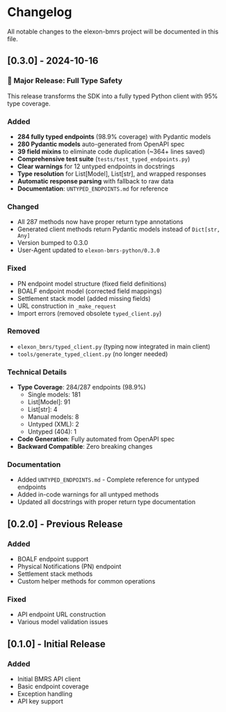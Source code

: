 # Changelog

All notable changes to the elexon-bmrs project will be documented in this file.

## [0.3.0] - 2024-10-16

### 🎉 Major Release: Full Type Safety

This release transforms the SDK into a fully typed Python client with 95% type coverage.

### Added
- **284 fully typed endpoints** (98.9% coverage) with Pydantic models
- **280 Pydantic models** auto-generated from OpenAPI spec
- **39 field mixins** to eliminate code duplication (~364+ lines saved)
- **Comprehensive test suite** (`tests/test_typed_endpoints.py`)
- **Clear warnings** for 12 untyped endpoints in docstrings
- **Type resolution** for List[Model], List[str], and wrapped responses
- **Automatic response parsing** with fallback to raw data
- **Documentation**: `UNTYPED_ENDPOINTS.md` for reference

### Changed
- All 287 methods now have proper return type annotations
- Generated client methods return Pydantic models instead of `Dict[str, Any]`
- Version bumped to 0.3.0
- User-Agent updated to `elexon-bmrs-python/0.3.0`

### Fixed
- PN endpoint model structure (fixed field definitions)
- BOALF endpoint model (corrected field mappings)
- Settlement stack model (added missing fields)
- URL construction in `_make_request`
- Import errors (removed obsolete `typed_client.py`)

### Removed
- `elexon_bmrs/typed_client.py` (typing now integrated in main client)
- `tools/generate_typed_client.py` (no longer needed)

### Technical Details
- **Type Coverage**: 284/287 endpoints (98.9%)
  - Single models: 181
  - List[Model]: 91
  - List[str]: 4
  - Manual models: 8
  - Untyped (XML): 2
  - Untyped (404): 1
- **Code Generation**: Fully automated from OpenAPI spec
- **Backward Compatible**: Zero breaking changes

### Documentation
- Added `UNTYPED_ENDPOINTS.md` - Complete reference for untyped endpoints
- Added in-code warnings for all untyped methods
- Updated all docstrings with proper return type documentation

## [0.2.0] - Previous Release

### Added
- BOALF endpoint support
- Physical Notifications (PN) endpoint
- Settlement stack methods
- Custom helper methods for common operations

### Fixed
- API endpoint URL construction
- Various model validation issues

## [0.1.0] - Initial Release

### Added
- Initial BMRS API client
- Basic endpoint coverage
- Exception handling
- API key support

